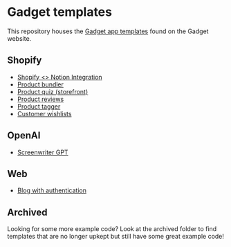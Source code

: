 # Gadget templates

This repository houses the [Gadget app templates](https://gadget.dev/resources/templates) found on the Gadget website.

## Shopify

- [Shopify <> Notion Integration](https://github.com/gadget-inc/templates/tree/main/shopify/shopify-notion-integration-custom-remix-ssr)
- [Product bundler](https://github.com/gadget-inc/templates/tree/main/shopify/product-bundler-public-remix-ssr)
- [Product quiz (storefront)](https://github.com/gadget-inc/templates/tree/main/shopify/product-quiz-public-remix-ssr)
- [Product reviews](https://github.com/gadget-inc/templates/tree/main/shopify/product-reviews-public-remix-ssr)
- [Product tagger](https://github.com/gadget-inc/templates/tree/main/shopify/product-tagger-public-remix-ssr)
- [Customer wishlists](https://github.com/gadget-inc/templates/tree/main/shopify/wishlist-public-remix-ssr)

## OpenAI

- [Screenwriter GPT](https://github.com/gadget-inc/templates/tree/main/openai/screenwriter-noauth-rrv7-f-ssr)

## Web

- [Blog with authentication](https://github.com/gadget-inc/templates/tree/main/web/blog-internal-rrv7-f-ssr)

## Archived

Looking for some more example code? Look at the archived folder to find templates that are no longer upkept but still have some great example code!

